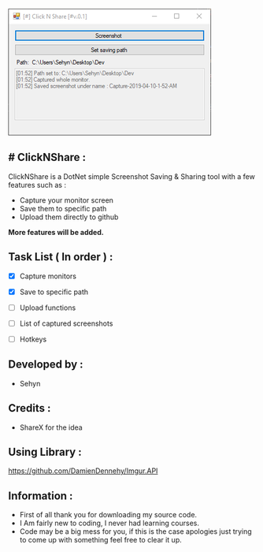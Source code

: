 

![](/Images/FormPicture.png)



## # ClickNShare :
ClickNShare is a DotNet simple Screenshot Saving & Sharing tool with a few features such as :
* Capture your monitor screen
* Save them to specific path
* Upload them directly to github

**More features will be added.**

## Task List ( In order ) :

- [x] Capture monitors
- [x] Save to specific path
- [ ] Upload functions
- [ ] List of captured screenshots
- [ ] Hotkeys


## Developed by :
* Sehyn

## Credits : 
* ShareX for the idea

## Using Library :
https://github.com/DamienDennehy/Imgur.API

## Information :
* First of all thank you for downloading my source code.
* I Am fairly new to coding, I never had learning courses.
* Code may be a big mess for you, if this is the case apologies just trying to come up with something feel free to clear it up.
